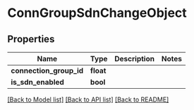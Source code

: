 # ConnGroupSdnChangeObject

## Properties
Name | Type | Description | Notes
------------ | ------------- | ------------- | -------------
**connection_group_id** | **float** |  | 
**is_sdn_enabled** | **bool** |  | 

[[Back to Model list]](../README.md#documentation-for-models) [[Back to API list]](../README.md#documentation-for-api-endpoints) [[Back to README]](../README.md)

